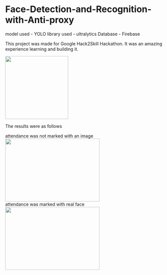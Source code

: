 ﻿# Face-Detection-and-Recognition-with-Anti-proxy
model used   - YOLO
library used - ultralytics
Database     - Firebase

This project was made for Google Hack2Skill Hackathon. It was an amazing experience learning and building it.

<img src="https://github.com/user-attachments/assets/f4622e56-44f4-4247-80e3-868c99ff2f62" width="200" height="200"/>

The results were as follows

attendance was not marked with an image
<br>
<img src="https://github.com/user-attachments/assets/11488422-33e0-4343-b6d4-1dbfecf53205" width="300" height="200"/>
<br>
attendance was marked with real face
<br>
<img src="https://github.com/user-attachments/assets/b7648a11-6b2f-4774-85a2-6bc2d72da4a5" width="300" height="200"/>
